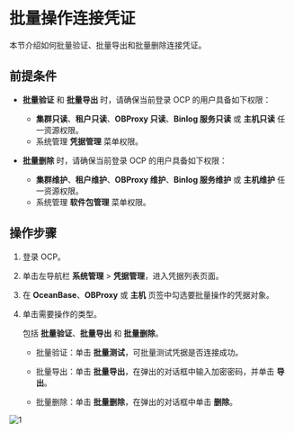 # 批量操作连接凭证

本节介绍如何批量验证、批量导出和批量删除连接凭证。

## 前提条件

* **批量验证** 和 **批量导出** 时，请确保当前登录 OCP 的用户具备如下权限：

  * **集群只读**、**租户只读**、**OBProxy 只读**、**Binlog 服务只读** 或 **主机只读** 任一资源权限。
  * 系统管理 **凭据管理** 菜单权限。

* **批量删除** 时，请确保当前登录 OCP 的用户具备如下权限：

  * **集群维护**、**租户维护**、**OBProxy 维护**、**Binlog 服务维护** 或 **主机维护** 任一资源权限。
  * 系统管理 **软件包管理** 菜单权限。

## 操作步骤

1. 登录 OCP。

2. 单击左导航栏 **系统管理** \> **凭据管理**，进入凭据列表页面。

3. 在 **OceanBase**、**OBProxy** 或 **主机** 页签中勾选要批量操作的凭据对象。

4. 单击需要操作的类型。

   包括 **批量验证**、**批量导出** 和 **批量删除**。

   * 批量验证：单击 **批量测试**，可批量测试凭据是否连接成功。

   * 批量导出：单击 **批量导出**，在弹出的对话框中输入加密密码，并单击 **导出**。

   * 批量删除：单击 **批量删除**，在弹出的对话框中单击 **删除**。

![1](https://obbusiness-private.oss-cn-shanghai.aliyuncs.com/doc/img/ocp/422/%E5%87%AD%E6%8D%AE%E6%89%B9%E9%87%8F%E6%93%8D%E4%BD%9C.png)
